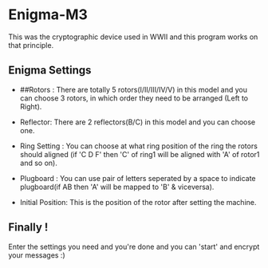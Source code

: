 # Enigma-M3
This was the cryptographic device used in WWII and this program works on that principle.

## Enigma Settings
  - ##Rotors : 
    There are totally 5 rotors(I/II/III/IV/V) in this model and you can choose 3 rotors, in which order they need to be arranged (Left to Right).
    
  - Reflector:
    There are 2 reflectors(B/C) in this model and you can choose one.
    
  - Ring Setting : 
    You can choose at what ring position of the ring the rotors should aligned (if 'C D F' then 'C' of ring1 will be aligned with 'A' of rotor1 and so on).
    
  - Plugboard :
    You can use pair of letters seperated by a space to indicate plugboard(if AB then 'A' will be mapped to 'B' & viceversa).
    
  - Initial Position:
    This is the position of the rotor after setting the machine.

## Finally !
 Enter the settings you need and you're done and you can 'start' and encrypt your messages :)
